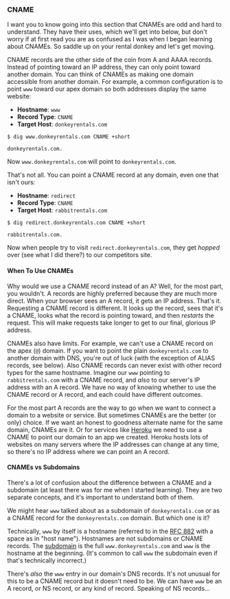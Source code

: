 ### CNAME

I want you to know going into this section that CNAMEs are odd and hard to understand. They have their uses, which we'll get into below, but don't worry if at first read you are as confused as I was when I began learning about CNAMEs. So saddle up on your rental donkey and let's get moving.

CNAME records are the other side of the coin from A and AAAA records. Instead of pointing toward an IP address, they can only point toward another domain. You can think of CNAMEs as making one domain accessible from another domain. For example, a common configuration is to point `www` toward our apex domain so both addresses display the same website:

* **Hostname**: `www`
* **Record Type**: `CNAME`
* **Target Host**: `donkeyrentals.com`

```shell
$ dig www.donkeyrentals.com CNAME +short

donkeyrentals.com.
```

Now `www.donkeyrentals.com` will point to `donkeyrentals.com`.

That's not all. You can point a CNAME record at any domain, even one that isn't ours:

* **Hostname**: `redirect`
* **Record Type**: `CNAME`
* **Target Host**: `rabbitrentals.com`

```shell
$ dig redirect.donkeyrentals.com CNAME +short

rabbitrentals.com.
```

Now when people try to visit `redirect.donkeyrentals.com`, they get _hopped_ over (see what I did there?) to our competitors site.

#### When To Use CNAMEs

Why would we use a CNAME record instead of an A? Well, for the most part, you wouldn't. A records are highly preferred because they are much more direct. When your browser sees an A record, it gets an IP address. That's it. Requesting a CNAME record is different. It looks up the record, sees that it's a CNAME, looks what the record is pointing toward, and then _restarts_ the request. This will make requests take longer to get to our final, glorious IP address.

CNAMEs also have limits. For example, we can't use a CNAME record on the apex (`@`) domain. If you want to point the plain `donkeyrentals.com` to another domain with DNS, you're out of luck (with the exception of ALIAS records, see below). Also CNAME records can never exist with other record types for the same hostname. Imagine our `www` pointing to `rabbitrentals.com` with a CNAME record, and _also_ to our server's IP address with an A record. We have no way of knowing whether to use the CNAME record or A record, and each could have different outcomes.

For the most part A records are the way to go when we want to connect a domain to a website or service. But sometimes CNAMEs are the better (or only) choice. If we want an honest to goodness alternate name for the same domain, CNAMEs are it. Or for services like [Heroku](https://devcenter.heroku.com/articles/custom-domains#configuring-dns-for-subdomains) we need to use a CNAME to point our domain to an app we created. Heroku hosts lots of websites on many servers where the IP addresses can change at any time, so there's no IP address where we can point an A record.

#### CNAMEs vs Subdomains

There's a lot of confusion about the difference between a CNAME and a subdomain (at least there was for me when I started learning). They are two separate concepts, and it's important to understand both of them.

We might hear `www` talked about as a subdomain of `donkeyrentals.com` or as a CNAME record for the `donkeyrentals.com` domain. But which one is it?

Technically, `www` by itself is a hostname (referred to in the [RFC 882](https://tools.ietf.org/html/rfc882#page-9) with a space as in "host name"). Hostnames are not subdomains or CNAME records. The [subdomain](https://tools.ietf.org/html/rfc882#page-7) is the full `www.donkeyrentals.com` and `www` is the hostname at the beginning. (It's common to call `www` the subdomain even if that's technically incorrect.)

There's _also_ the `www` entry in our domain's DNS records. It's not unusual for this to be a CNAME record but it doesn't need to be. We can have `www` be an A record, or NS record, or any kind of record. Speaking of NS records...
